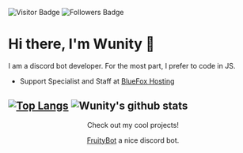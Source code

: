 ![Visitor Badge](https://visitor-badge.laobi.icu/badge?page_id=UnityLxthel&title=Visitors) ![Followers Badge](https://img.shields.io/github/followers/UnityLxthel?label=Followers)
# Hi there, I'm Wunity 👋
I am a discord bot developer. For the most part, I prefer to code in JS.

  - Support Specialist and Staff at [BlueFox Hosting](https://discord.gg/bluefox)
  
[![Top Langs](https://github-readme-stats.vercel.app/api/top-langs/?username=Wunity&layout=compact&theme=dark)](https://github.com/Wunity/)
![Wunity's github stats](https://github-readme-stats.vercel.app/api?username=Wunity&hide=issues&theme=dark)
--------
<div style="text-align: center;">
  Check out my cool projects!

  [FruityBot](https://github.com/Wunity/FruityBot) a nice discord bot.
</div>
</br>
